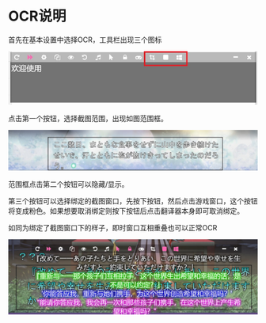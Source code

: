  
# OCR说明

首先在基本设置中选择OCR，工具栏出现三个图标

<div align="center"><img src='./zh/pics/toolbar2.jpg'></div> 

点击第一个按钮，选择截图范围，出现如图范围框。

<div align="center"><img src='./zh/pics/12.jpg'></div>

范围框点击第二个按钮可以隐藏/显示。

第三个按钮可以选择绑定的截图窗口，先按下按钮，然后点击游戏窗口，这个按钮将变成粉色。如果想要取消绑定则按下按钮后点击翻译器本身即可取消绑定。

如同为绑定了截图窗口下的样子，即时窗口互相重叠也可以正常OCR

<div align="center"><img src='./zh/pics/ocrbind.jpg'></div>